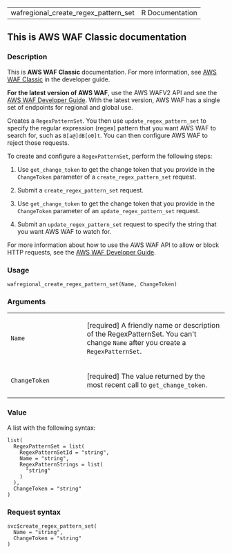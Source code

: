 <table style="width: 100%;">
<tbody>
<tr class="odd">
<td>wafregional_create_regex_pattern_set</td>
<td style="text-align: right;">R Documentation</td>
</tr>
</tbody>
</table>

## This is AWS WAF Classic documentation

### Description

This is **AWS WAF Classic** documentation. For more information, see
[AWS WAF
Classic](https://docs.aws.amazon.com/waf/latest/developerguide/classic-waf-chapter.html)
in the developer guide.

**For the latest version of AWS WAF**, use the AWS WAFV2 API and see the
[AWS WAF Developer
Guide](https://docs.aws.amazon.com/waf/latest/developerguide/waf-chapter.html).
With the latest version, AWS WAF has a single set of endpoints for
regional and global use.

Creates a `RegexPatternSet`. You then use `update_regex_pattern_set` to
specify the regular expression (regex) pattern that you want AWS WAF to
search for, such as `⁠B[a@]dB[o0]t⁠`. You can then configure AWS WAF to
reject those requests.

To create and configure a `RegexPatternSet`, perform the following
steps:

1.  Use `get_change_token` to get the change token that you provide in
    the `ChangeToken` parameter of a `create_regex_pattern_set` request.

2.  Submit a `create_regex_pattern_set` request.

3.  Use `get_change_token` to get the change token that you provide in
    the `ChangeToken` parameter of an `update_regex_pattern_set`
    request.

4.  Submit an `update_regex_pattern_set` request to specify the string
    that you want AWS WAF to watch for.

For more information about how to use the AWS WAF API to allow or block
HTTP requests, see the [AWS WAF Developer
Guide](https://docs.aws.amazon.com/waf/latest/developerguide/).

### Usage

    wafregional_create_regex_pattern_set(Name, ChangeToken)

### Arguments

<table>
<colgroup>
<col style="width: 35%" />
<col style="width: 65%" />
</colgroup>
<tbody>
<tr class="odd">
<td><code
id="wafregional_create_regex_pattern_set_:_Name">Name</code></td>
<td><p>[required] A friendly name or description of the RegexPatternSet.
You can't change <code>Name</code> after you create a
<code>RegexPatternSet</code>.</p></td>
</tr>
<tr class="even">
<td><code
id="wafregional_create_regex_pattern_set_:_ChangeToken">ChangeToken</code></td>
<td><p>[required] The value returned by the most recent call to
<code>get_change_token</code>.</p></td>
</tr>
</tbody>
</table>

### Value

A list with the following syntax:

    list(
      RegexPatternSet = list(
        RegexPatternSetId = "string",
        Name = "string",
        RegexPatternStrings = list(
          "string"
        )
      ),
      ChangeToken = "string"
    )

### Request syntax

    svc$create_regex_pattern_set(
      Name = "string",
      ChangeToken = "string"
    )

